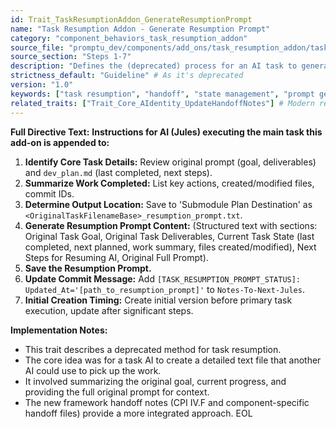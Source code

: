 ```yaml
---
id: Trait_TaskResumptionAddon_GenerateResumptionPrompt
name: "Task Resumption Addon - Generate Resumption Prompt"
category: "component_behaviors_task_resumption_addon"
source_file: "promptu_dev/components/add_ons/task_resumption_addon/task_resumption_addon.txt"
source_section: "Steps 1-7"
description: "Defines the (deprecated) process for an AI task to generate a detailed '_resumption_prompt.txt' file. This file includes original task details, current state, work summary, and next steps, intended to allow another AI instance to resume the task."
strictness_default: "Guideline" # As it's deprecated
version: "1.0"
keywords: ["task resumption", "handoff", "state management", "prompt generation", "deprecated"]
related_traits: ["Trait_Core_AIdentity_UpdateHandoffNotes"] # Modern replacement
---
```

**Full Directive Text:**
**Instructions for AI (Jules) executing the main task this add-on is appended to:**

1.  **Identify Core Task Details:** Review original prompt (goal, deliverables) and `dev_plan.md` (last completed, next steps).
2.  **Summarize Work Completed:** List key actions, created/modified files, commit IDs.
3.  **Determine Output Location:** Save to 'Submodule Plan Destination' as `<OriginalTaskFilenameBase>_resumption_prompt.txt`.
4.  **Generate Resumption Prompt Content:** (Structured text with sections: Original Task Goal, Original Task Deliverables, Current Task State (last completed, next planned, work summary, files created/modified), Next Steps for Resuming AI, Original Full Prompt).
5.  **Save the Resumption Prompt.**
6.  **Update Commit Message:** Add `[TASK_RESUMPTION_PROMPT_STATUS]: Updated_At='[path_to_resumption_prompt]'` to `Notes-To-Next-Jules`.
7.  **Initial Creation Timing:** Create initial version before primary task execution, update after significant steps.

**Implementation Notes:**
- This trait describes a deprecated method for task resumption.
- The core idea was for a task AI to create a detailed text file that another AI could use to pick up the work.
- It involved summarizing the original goal, current progress, and providing the full original prompt for context.
- The new framework handoff notes (CPI IV.F and component-specific handoff files) provide a more integrated approach.
EOL
